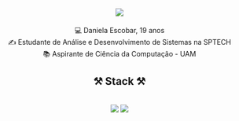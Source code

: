 <h1 align="center"</h1>
    <img src="https://readme-typing-svg.herokuapp.com/?font=Righteous&size=35&center=true&vCenter=true&width=500&height=70&duration=4000&lines=Hello+World!+👋;+I'm+Daniela+Escobar!;" />
</h1>

<div align="center">
 💻 Daniela Escobar, 19 anos <br>
 ✍️ Estudante de Análise e Desenvolvimento de Sistemas na SPTECH <br>
 📚 Aspirante de Ciência da Computação - UAM
 </div>

 <h2 align="center">⚒️ Stack ⚒️</h2>
<br/>
<div align="center">
    <img src="https://skillicons.dev/icons?i=react,html,css,git,vscode,eclipse" />
    <img src="https://skillicons.dev/icons?i=nodejs,javascript,java,mysql" /><br>
</div>
 
